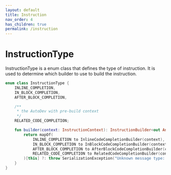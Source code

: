 ```yaml
---
layout: default
title: Instruction
nav_order: 4
has_children: true
permalink: /instruction
---
```


# InstructionType

InstructionType is a enum class that defines the type of instruction. It is used to determine which builder to use to
build the instruction.

```kotlin
enum class InstructionType {
    INLINE_COMPLETION,
    IN_BLOCK_COMPLETION,
    AFTER_BLOCK_COMPLETION,

    /**
     * the AutoDev with pre-build context
     */
    RELATED_CODE_COMPLETION;

    fun builder(context: InstructionContext): InstructionBuilder<out Any> {
        return mapOf(
            INLINE_COMPLETION to InlineCodeCompletionBuilder(context),
            IN_BLOCK_COMPLETION to InBlockCodeCompletionBuilder(context),
            AFTER_BLOCK_COMPLETION to AfterBlockCodeCompletionBuilder(context),
            RELATED_CODE_COMPLETION to RelatedCodeCompletionBuilder(context),
        )[this] ?: throw SerializationException("Unknown message type: $this")
    }
}
```

